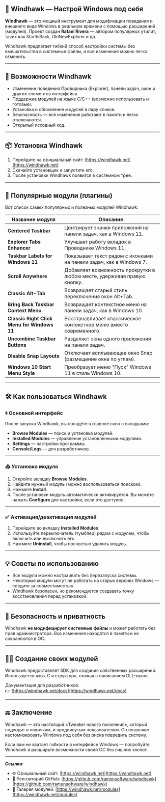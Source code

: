 ## 🦅 Windhawk — Настрой Windows под себя

**Windhawk** — это мощный инструмент для модификации поведения и внешнего вида Windows в реальном времени с помощью расширений (модулей). Проект создан **Rafael Rivera** — автором популярных утилит, таких как StartIsBack, OldNewExplorer и др.

Windhawk предлагает гибкий способ настройки системы без вмешательства в системные файлы, и все изменения можно легко отменить.

---

## 🔧 Возможности Windhawk

- Изменение поведения Проводника (Explorer), панели задач, окон и других элементов интерфейса.
- Поддержка модулей на языке C/C++ (возможно использовать и готовые).
- Установка и обновление модулей в пару кликов.
- Безопасность — все изменения работают в памяти и легко отключаются.
- Открытый исходный код.

---

## 📦 Установка Windhawk

1. Перейдите на официальный сайт: [https://windhawk.net](https://windhawk.net)
2. Скачайте установщик и запустите его.
3. После установки Windhawk появится в системном трее.

---

## 🧩 Популярные модули (плагины)

Вот список самых популярных и полезных модулей Windhawk:

| Название модуля                                | Описание                                                                 |
|------------------------------------------------|--------------------------------------------------------------------------|
| **Centered Taskbar**                           | Центрирует значки приложений на панели задач, как в Windows 11.         |
| **Explorer Tabs Enhancer**                     | Улучшает работу вкладок в Проводнике Windows 11.                        |
| **Taskbar Labels for Windows 11**              | Показывает текст рядом с иконками на панели задач, как в Windows 7.    |
| **Scroll Anywhere**                            | Добавляет возможность прокрутки в любом месте, удерживая правую кнопку. |
| **Classic Alt-Tab**                            | Возвращает старый стиль переключения окон Alt+Tab.                      |
| **Bring Back Taskbar Context Menu**            | Возвращает контекстное меню на панели задач, как в Windows 10.         |
| **Classic Right Click Menu for Windows 11**    | Восстанавливает классическое контекстное меню вместо современного.     |
| **Uncombine Taskbar Buttons**                  | Разделяет окна одного приложения на панели задач.                      |
| **Disable Snap Layouts**                       | Отключает всплывающее окно Snap (размещение окна по углам).            |
| **Windows 10 Start Menu Style**                | Преобразует меню "Пуск" Windows 11 в стиль Windows 10.                 |

---

## 🛠 Как пользоваться Windhawk

### 🌀 Основной интерфейс

После запуска Windhawk, вы попадёте в главное окно с вкладками:

- **Browse Modules** — поиск и установка модулей.
- **Installed Modules** — управление установленными модулями.
- **Settings** — настройки программы.
- **Console/Logs** — для разработчиков.

---

### 📥 Установка модуля

1. Откройте вкладку **Browse Modules**.
2. Найдите нужный модуль (можно воспользоваться поиском).
3. Нажмите **Install**.
4. После установки модуль автоматически активируется. Вы можете нажать **Configure** для настройки, если это доступно.

---

### ✅ Активация/деактивация модулей

1. Перейдите во вкладку **Installed Modules**.
2. Используйте переключатель (тумблер) рядом с модулем, чтобы включить или выключить его.
3. Нажмите **Uninstall**, чтобы полностью удалить модуль.

---

## 💡 Советы по использованию

- Все модули можно настраивать без перезапуска системы.
- Некоторые модули могут не работать на старых версиях Windows — следите за совместимостью.
- Windhawk безопасен, но рекомендуется создавать точку восстановления перед установкой.

---

## 🔐 Безопасность и приватность

Windhawk **не модифицирует системные файлы** и может работать без прав администратора. Все изменения находятся в памяти и не сохраняются в ОС.

---

## 🧑‍💻 Создание своих модулей

Windhawk предоставляет SDK для создания собственных расширений. Используется язык C и структура, схожая с написанием DLL-хуков.

Документация для разработчиков:  
👉 [https://windhawk.net/docs](https://windhawk.net/docs)

---

## 🔚 Заключение

Windhawk — это настоящий «Tweaker нового поколения», который подходит и новичкам, и продвинутым пользователям. Он позволяет кастомизировать Windows под себя без риска повредить систему.

Если вам не хватает гибкости в интерфейсе Windows — попробуйте Windhawk и расширьте возможности своей ОС без лишних хлопот.

---

**Ссылки:**

- 🌐 Официальный сайт: [https://windhawk.net](https://windhawk.net)
- 📂 Репозиторий GitHub: [https://github.com/ramensoftware/windhawk](https://github.com/ramensoftware/windhawk)
- 🧩 Галерея модулей: [https://windhawk.net/modules](https://windhawk.net/modules)
